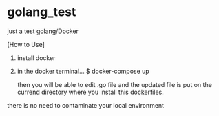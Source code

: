 # golang_test
just a test golang/Docker

[How to Use]
 1. install docker
 2. in the docker terminal...
		$ docker-compose up
    
    then you will be able to edit .go file and the updated file is put on the currend directory where you install this dockerfiles.
    

there is no need to contaminate your local environment
